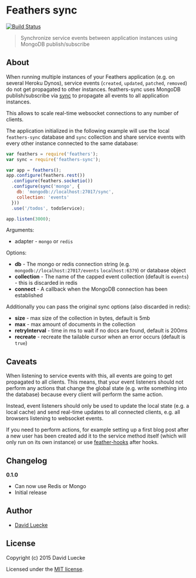 # Feathers sync

[![Build Status](https://travis-ci.org/feathersjs/feathers-sync.png?branch=master)](https://travis-ci.org/feathersjs/feathers-sync)

> Synchronize service events between application instances using MongoDB publish/subscribe

## About

When running multiple instances of your Feathers application (e.g. on several Heroku Dynos), service events (`created`, `updated`, `patched`, `removed`) do not get propagated to other instances. feathers-sync uses MongoDB publish/subscribe via [sync](https://github.com/scttnlsn/sync) to propagate all events to all application instances.

This allows to scale real-time websocket connections to any number of clients.

The application initialized in the following example will use the local `feathers-sync` database and `sync` collection and share service events with every other instance connected to the same database:

```js
var feathers = require('feathers');
var sync = require('feathers-sync');

var app = feathers();
app.configure(feathers.rest())
  .configure(feathers.socketio())
  .configure(sync('mongo', {
    db: 'mongodb://localhost:27017/sync',
    collection: 'events'
  }))
  .use('/todos', todoService);

app.listen(3000);
```

Arguments:
- adapter - `mongo` or `redis`

Options:

- __db__ - The mongo or redis connection string (e.g. `mongodb://localhost:27017/events` `localhost:6379`) or database object
- __collection__ - The name of the capped event collection (default is `events`) - this is discarded in redis
- __connect__ - A callback when the MongoDB connection has been established

Additionally you can pass the original sync options (also discarded in redis):

- __size__ - max size of the collection in bytes, default is 5mb
- __max__ - max amount of documents in the collection
- __retryInterval__ - time in ms to wait if no docs are found, default is 200ms
- __recreate__ - recreate the tailable cursor when an error occurs (default is `true`)

## Caveats

When listening to service events with this, all events are going to get propagated to all clients. This means, that your event listeners should not perform any actions that change the global state (e.g. write something into the database) because every client will perform the same action.

Instead, event listeners should only be used to update the local state (e.g. a local cache) and send real-time updates to all connected clients, e.g. all browsers listening to websocket events.

If you need to perform actions, for example setting up a first blog post after a new user has been created add it to the service method itself (which will only run on its own instance) or use [feather-hooks](https://github.com/feathersjs/feathers-hooks) after hooks.

## Changelog

__0.1.0__

- Can now use Redis or Mongo
- Initial release

## Author

- [David Luecke](https://github.com/daffl)

## License

Copyright (c) 2015 David Luecke

Licensed under the [MIT license](LICENSE).
